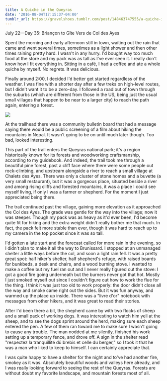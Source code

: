 ```yaml
---
title: A Quiche in the Queyras
date: '2016-08-04T17:15:37-04:00'
tumblr_url: https://gravelshoes.tumblr.com/post/148463747555/a-quiche-in-the-queyras
---
```


July 22—Day 35: Briançon to Gîte Vers de Col des Ayes

Spent the morning and early afternoon still in town, waiting out the
rain that came and went several times, sometimes as a light shower and
then other times raining pretty hard. I wasn't in any hurry. I'd bought
way too much food at the store and my pack was as tall as I've ever seen
it. I really don't know how I fit everything in. Sitting in a café, I
had a coffee and ate a whole quiche by myself. No regrets. It was
delicious.

Finally around 2:00, I decided I'd better get started regardless of the
weather. I was fine with a shorter day after a few treks on high-level
routes, but I didn't want it to be a zero-day. I followed a road out of
town through the suburbs (which are different from those in the US,
being just the usual small villages that happen to be near to a larger
city) to reach the path again, entering a forest.

![](https://66.media.tumblr.com/b268e4320a39c4f239af5f1613a6023f/tumblr_inline_obdpxxhPUN1uncvcw_1280.jpg)

At the trailhead there was a community bulletin board that had a message
saying there would be a public screening of a film about hiking the
mountains in Nepal. It wasn't going to be on until much later though.
Too bad, looked interesting.

This part of the trail enters the Queyras national park; it's a region
historically known for its forests and woodworking craftsmanship,
according to my guidebook. And indeed, the trail took me through a
beautiful pine forest, past a cliff face where there were some people
out rock-climbing, and upstream alongside a river to reach a small
village at Chalets des Ayes. There was only a cluster of stone homes and
a buvette (a very small restaurant), but it was a gorgeous place,
situated beside a river and among rising cliffs and forested mountains,
it was a place I could see myself living, if only I was a farmer or
shepherd. For the moment I just appreciated being there.

The trail continued past the village, gaining more elevation as it
approached the Col des Ayes. The grade was gentle for the way into the
village; now it was steeper. Though my pack was as heavy as it'd ever
been, I'd become quite fit for hiking and the extra weight didn't really
bother me that much. In fact, the pack felt more stable than ever,
though it was hard to reach up to my camera in the top pocket since it
was so tall.

I'd gotten a late start and the forecast called for more rain in the
evening, so I didn't plan to make it all the way to Brunissard. I
stopped at an unmanaged shelter a little ways before the col, and soon a
light rain fell. It was a pretty great spot: half hiker's shelter, half
shepherd's refuge, with raised boards for bunkbeds, a desk and chairs,
and a wood burning stove. I wanted to make a coffee but my fuel ran out
and I never really figured out the stove: I got a good fire going
underneath but the burners never got that hot. Mostly I just smoked
myself out since I couldn't figure out how to work the flue for the
thing. I think it was just too old to work properly: the door didn't
close all the way and smoke came right out the sides. But it was fun
anyway, and warmed up the place up inside. There was a "livre d'or"
notebook with messages from other hikers, and it was great to read their
stories.

After I'd been there a bit, the shepherd came by with two flocks of
sheep and a small pack of working dogs. It was interesting to watch him
yell at the sheep, and to see the dogs sprint around the herd, making
sure each sheep entered the pen. A few of them ran toward me to make
sure I wasn't going to cause any trouble. The man nodded at me silently,
finished his work setting up a temporary fence, and drove off. A sign in
the shelter read "respectez la tranquillité dû brebis et celle du
berger," so I took it that he was a man who liked to keep to himself. I
can certainly appreciate that.

I was quite happy to have a shelter for the night and to've had another
fire, smokey as it was. Absolutely beautiful woods and valleys here
already, and I was really looking forward to seeing the rest of the
Queyras. Forests are without doubt my favorite landscape, and mountain
forests most of all.

